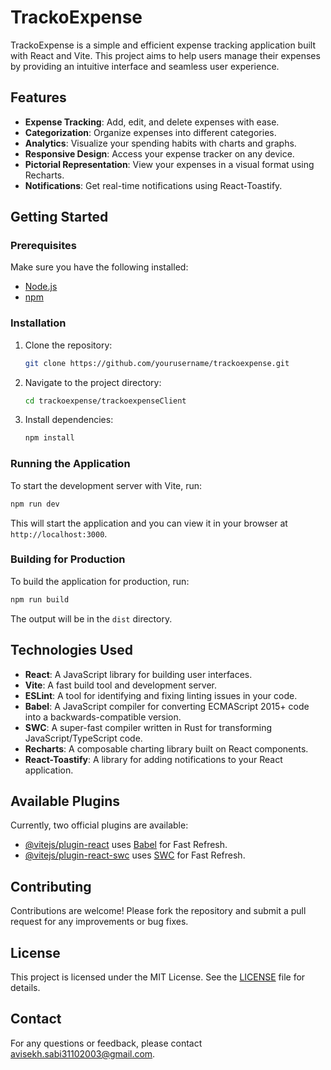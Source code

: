 # TrackoExpense

TrackoExpense is a simple and efficient expense tracking application built with React and Vite. This project aims to help users manage their expenses by providing an intuitive interface and seamless user experience.

## Features

- **Expense Tracking**: Add, edit, and delete expenses with ease.
- **Categorization**: Organize expenses into different categories.
- **Analytics**: Visualize your spending habits with charts and graphs.
- **Responsive Design**: Access your expense tracker on any device.
- **Pictorial Representation**: View your expenses in a visual format using Recharts.
- **Notifications**: Get real-time notifications using React-Toastify.

## Getting Started

### Prerequisites

Make sure you have the following installed:

- [Node.js](https://nodejs.org/)
- [npm](https://www.npmjs.com/)

### Installation

1. Clone the repository:
   ```sh
   git clone https://github.com/yourusername/trackoexpense.git
   ```
2. Navigate to the project directory:
   ```sh
   cd trackoexpense/trackoexpenseClient
   ```
3. Install dependencies:
   ```sh
   npm install
   ```

### Running the Application

To start the development server with Vite, run:

```sh
npm run dev
```

This will start the application and you can view it in your browser at `http://localhost:3000`.

### Building for Production

To build the application for production, run:

```sh
npm run build
```

The output will be in the `dist` directory.

## Technologies Used

- **React**: A JavaScript library for building user interfaces.
- **Vite**: A fast build tool and development server.
- **ESLint**: A tool for identifying and fixing linting issues in your code.
- **Babel**: A JavaScript compiler for converting ECMAScript 2015+ code into a backwards-compatible version.
- **SWC**: A super-fast compiler written in Rust for transforming JavaScript/TypeScript code.
- **Recharts**: A composable charting library built on React components.
- **React-Toastify**: A library for adding notifications to your React application.

## Available Plugins

Currently, two official plugins are available:

- [@vitejs/plugin-react](https://github.com/vitejs/vite-plugin-react/blob/main/packages/plugin-react/README.md) uses [Babel](https://babeljs.io/) for Fast Refresh.
- [@vitejs/plugin-react-swc](https://github.com/vitejs/vite-plugin-react-swc) uses [SWC](https://swc.rs/) for Fast Refresh.

## Contributing

Contributions are welcome! Please fork the repository and submit a pull request for any improvements or bug fixes.

## License

This project is licensed under the MIT License. See the [LICENSE](LICENSE) file for details.

## Contact

For any questions or feedback, please contact [avisekh.sabi31102003@gmail.com](mailto:avisekh.sabi31102003@gmail.com).
